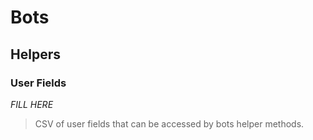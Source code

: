 # Bots

## Helpers


### User Fields

_FILL HERE_

> CSV of user fields that can be accessed by bots helper methods.

